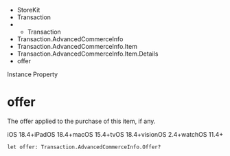 

- StoreKit
- Transaction
- 
  - Transaction
- Transaction.AdvancedCommerceInfo
- Transaction.AdvancedCommerceInfo.Item
- Transaction.AdvancedCommerceInfo.Item.Details
-  offer 

Instance Property

# offer

The offer applied to the purchase of this item, if any.

iOS 18.4+iPadOS 18.4+macOS 15.4+tvOS 18.4+visionOS 2.4+watchOS 11.4+

``` source
let offer: Transaction.AdvancedCommerceInfo.Offer?
```

